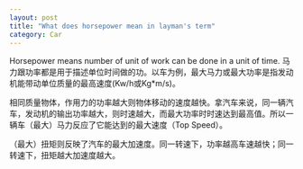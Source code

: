 ```yaml
---  
layout: post  
title: "What does horsepower mean in layman's term"  
category: Car  
---  
```


Horsepower means number of unit of work can be done in a unit of time. 马力跟功率都是用于描述单位时间做的功。以车为例，最大马力或最大功率是指发动机能带动单位质量的最高速度(Kw/h或Kg\*m/s)。

相同质量物体，作用力的功率越大则物体移动的速度越快。拿汽车来说，同一辆汽车，发动机的输出功率越大，则时速越大，而最大功率时时速达到最高值。所以一辆车（最大）马力反应了它能达到的最大速度（Top Speed）。

（最大）扭矩则反映了汽车的最大加速度。同一转速下，功率越高车速越快；同一转速下，扭矩越大加速度越大。